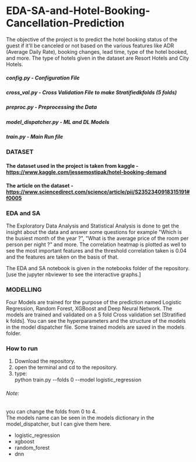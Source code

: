 # EDA-SA-and-Hotel-Booking-Cancellation-Prediction

The objective of the project is to predict the hotel booking status of the guest if it'll be canceled or not based on the various features like ADR (Average Daily Rate), booking changes, lead time, type of the hotel booked, and more. The type of hotels given in the dataset are Resort Hotels and City Hotels.

##### config.py - Configuration File</br>
##### cross_val.py - Cross Validation File to make Stratifiedkfolds (5 folds)</br>
##### preproc.py - Preprocessing the Data</br>
##### model_dispatcher.py - ML and DL Models</br>
##### train.py - Main Run file</br>

### DATASET
#### The dataset used in the project is taken from kaggle - https://www.kaggle.com/jessemostipak/hotel-booking-demand </br>
#### The article on the dataset - https://www.sciencedirect.com/science/article/pii/S2352340918315191#f0005 </br>

### EDA and SA
The Exploratory Data Analysis and Statistical Analysis is done to get the insight about the data and answer some questions for example "Which is the busiest month of the year ?", "What is the average price of the room per person per night ?" and more. The correlation heatmap is plotted as well to see the most important features and the threshold correlation taken is 0.04 and the features are taken on the basis of that.</br>

The EDA and SA notebook is given in the notebooks folder of the repository. [use the jupyter nbviewer to see the interactive graphs.]

### MODELLING

Four Models are trained for the purpose of the prediction named Logistic Regression, Random Forest, XGBoost and Deep Neural Network. The models are trained and validated on a 5 fold Cross validation set [Stratified k folds]. You can see the hyperparameters and the structure of the models in the model dispatcher file.
Some trained models are saved in the models folder.

### How to run
1. Download the repository.
2. open the terminal and cd to the repository.
3. type:</br>
    python train.py --folds 0 --model logistic_regression

###### Note:
you can change the folds from 0 to 4.</br>
The models name can be seen in the models dictionary in the model_dispatcher, but I can give them here.</br>
- logistic_regression</br>
- xgboost</br>
- random_forest</br>
- dnn</br>

